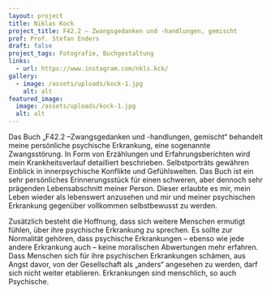 ```yaml
---
layout: project
title: Niklas Kock
project_title: F42.2 – Zwangsgedanken und -handlungen, gemischt
prof: Prof. Stefan Enders
draft: false
project_tags: Fotografie, Buchgestaltung
links:
  - url: https://www.instagram.com/nkls.kck/
gallery:
  - image: /assets/uploads/kock-1.jpg
    alt: alt
featured_image:
  image: /assets/uploads/kock-1.jpg
  alt: alt
---
```

Das  Buch  „F42.2 –Zwangsgedanken  und -handlungen,  gemischt“  behandelt  meine  persönliche  psychische Erkrankung,  eine  sogenannte  Zwangsstörung.  In  Form  von  Erzählungen  und Erfahrungsberichten  wird  mein Krankheitsverlauf  detailliert  beschrieben.  Selbstporträts  gewähren  Einblick  in  innerpsychische  Konflikte  und Gefühlswelten.  Das  Buch  ist  ein  sehr  persönliches  Erinnerungsstück  für  einen  schweren,  aber  dennoch  sehr prägenden Lebensabschnitt meiner Person. Dieser erlaubte es mir, mein Leben wieder als lebenswert anzusehen und mir und meiner psychischen Erkrankung gegenüber vollkommen selbstbewusst zu werden.

Zusätzlich besteht die Hoffnung, dass sich weitere Menschen ermutigt fühlen, über ihre psychische Erkrankung zu sprechen. Es sollte zur Normalität gehören, dass psychische Erkrankungen – ebenso wie jede andere Erkrankung auch – keine  moralischen  Abwertungen mehr  erfahren. Dass  Menschen  sich  für  ihre  psychischen  Erkrankungen schämen,  aus  Angst  davor,  von  der  Gesellschaft  als  „anders“  angesehen  zu  werden, darf  sich  nicht  weiter etablieren. Erkrankungen sind menschlich, so auch Psychische.